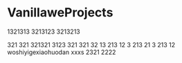# VanillaweProjects
1321313
3213123
3213213

321
321
321321
3123
321
321
32
13
213
12
3
213
21
3
213
12
woshiyigexiaohuodan
xxxs
2321
2222